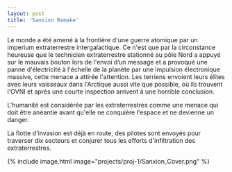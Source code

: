 ```yaml
---
layout: post
title: 'Sanxion Remake'
---
```

Le monde a été amené à la frontière d'une guerre atomique par un imperium extraterrestre intergalactique.
Ce n'est que par la circonstance heureuse que le technicien extraterrestre stationné au pôle Nord a appuyé sur le mauvais bouton lors de l'envoi d’un message et a provoqué une panne d'électricité à l'échelle de la planète par une impulsion électronique massive, cette menace a attirée l'attention.
Les terriens envoient leurs élites avec leurs vaisseaux dans l'Arctique aussi vite que possible, où ils trouvent l'OVNI et après une courte inspection arrivent à une horrible conclusion.

L'humanité est considérée par les extraterrestres comme une menace qui doit être anéantie avant qu'elle ne conquière l'espace et ne devienne un danger.

La flotte d'invasion est déjà en route, des pilotes sont envoyés pour traverser dix secteurs et conjurer tous les efforts d'infiltration des extraterrestres.

{% include image.html  image="projects/proj-1/Sanxion_Cover.png" %}

